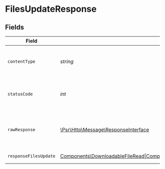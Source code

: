 # FilesUpdateResponse


## Fields

| Field                                                                                                                                                                   | Type                                                                                                                                                                    | Required                                                                                                                                                                | Description                                                                                                                                                             |
| ----------------------------------------------------------------------------------------------------------------------------------------------------------------------- | ----------------------------------------------------------------------------------------------------------------------------------------------------------------------- | ----------------------------------------------------------------------------------------------------------------------------------------------------------------------- | ----------------------------------------------------------------------------------------------------------------------------------------------------------------------- |
| `contentType`                                                                                                                                                           | *string*                                                                                                                                                                | :heavy_check_mark:                                                                                                                                                      | HTTP response content type for this operation                                                                                                                           |
| `statusCode`                                                                                                                                                            | *int*                                                                                                                                                                   | :heavy_check_mark:                                                                                                                                                      | HTTP response status code for this operation                                                                                                                            |
| `rawResponse`                                                                                                                                                           | [\Psr\Http\Message\ResponseInterface](https://www.php-fig.org/psr/psr-7/#33-psrhttpmessageresponseinterface)                                                            | :heavy_check_mark:                                                                                                                                                      | Raw HTTP response; suitable for custom response parsing                                                                                                                 |
| `responseFilesUpdate`                                                                                                                                                   | [Components\DownloadableFileRead\|Components\ProductMediaFileRead\|Components\OrganizationAvatarFileRead\|null](../../Models/Operations/FilesUpdateResponseFilesUpdate.md) | :heavy_minus_sign:                                                                                                                                                      | File updated.                                                                                                                                                           |